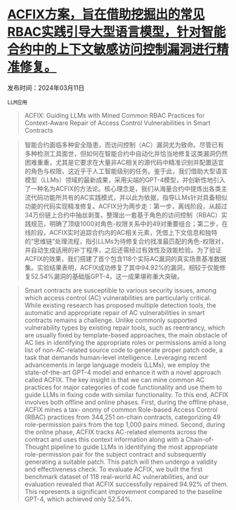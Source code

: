 # [ACFIX方案，旨在借助挖掘出的常见RBAC实践引导大型语言模型，针对智能合约中的上下文敏感访问控制漏洞进行精准修复。](https://arxiv.org/abs/2403.06838)

发布时间：2024年03月11日

`LLM应用`

> ACFIX: Guiding LLMs with Mined Common RBAC Practices for Context-Aware Repair of Access Control Vulnerabilities in Smart Contracts

> 智能合约面临多种安全隐患，而访问控制（AC）漏洞尤为致命。尽管已有多种检测工具面世，但如何在智能合约中自动化并恰当地修复这类漏洞仍然困难重重，尤其是它要求在大量非AC相关的源代码中精准识别并配置适宜的角色与权限，这近乎于人工智能级别的任务。鉴于此，我们借助大型语言模型（LLMs）领域的最新成果，采用尖端的GPT-4模型，并创新性地引入了一种名为ACFIX的方法论。核心理念是，我们从海量合约中提炼出各类主流代码功能所共有的AC实践模式，并以此为依据，指导LLMs针对具备相似功能的代码实现精准修复。ACFIX分为两步走：第一步，离线阶段，从超过34万份链上合约中抽丝剥茧，整理出一套基于角色的访问控制（RBAC）实践规范，明确了顶级1000对角色-权限关系中的49对重要组合；第二步，在线阶段，ACFIX实时追踪合约内的AC相关元素，凭借上下文信息和独特的“思维链”处理流程，指引LLMs为待修复合约找准最匹配的角色-权限对，并自动生成适用的补丁程序，之后还需经过有效性及效能检验。为了验证ACFIX的效果，我们搭建了首个包含118个实际AC漏洞的真实场景基准数据集。实验结果表明，ACFIX成功修复了其中94.92%的漏洞，相较于仅能修复52.54%漏洞的基础版GPT-4，这一成果堪称重大突破。

> Smart contracts are susceptible to various security issues, among which access control (AC) vulnerabilities are particularly critical. While existing research has proposed multiple detection tools, the automatic and appropriate repair of AC vulnerabilities in smart contracts remains a challenge. Unlike commonly supported vulnerability types by existing repair tools, such as reentrancy, which are usually fixed by template-based approaches, the main obstacle of AC lies in identifying the appropriate roles or permissions amid a long list of non-AC-related source code to generate proper patch code, a task that demands human-level intelligence.
  Leveraging recent advancements in large language models (LLMs), we employ the state-of-the-art GPT-4 model and enhance it with a novel approach called ACFIX. The key insight is that we can mine common AC practices for major categories of code functionality and use them to guide LLMs in fixing code with similar functionality. To this end, ACFIX involves both offline and online phases. First, during the offline phase, ACFIX mines a tax- onomy of common Role-based Access Control (RBAC) practices from 344,251 on-chain contracts, categorizing 49 role-permission pairs from the top 1,000 pairs mined. Second, during the online phase, ACFIX tracks AC-related elements across the contract and uses this context information along with a Chain-of-Thought pipeline to guide LLMs in identifying the most appropriate role-permission pair for the subject contract and subsequently generating a suitable patch. This patch will then undergo a validity and effectiveness check. To evaluate ACFIX, we built the first benchmark dataset of 118 real-world AC vulnerabilities, and our evaluation revealed that ACFIX successfully repaired 94.92% of them. This represents a significant improvement compared to the baseline GPT-4, which achieved only 52.54%.